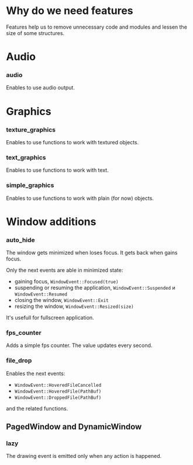 # Why do we need features

Features help us to remove unnecessary code and modules and lessen the size of some structures.


# Audio

### audio

Enables to use audio output.



# Graphics

### texture_graphics

Enables to use functions to work with textured objects.

### text_graphics

Enables to use functions to work with text.

### simple_graphics

Enables to use functions to work with plain (for now) objects.



# Window additions

### auto_hide

The window gets minimized when loses focus.
It gets back when gains focus.

Only the next events are able in minimized state:
 - gaining focus, `WindowEvent::Focused(true)`
 - suspending or resuming the application,
 `WindowEvent::Suspended` и `WindowEvent::Resumed`
 - closing the window, `WindowEvent::Exit`
 - resizing the window, `WindowEvent::Resized(size)`

It's usefull for fullscreen application.

### fps_counter

Adds a simple fps counter. The value updates every second.

### file_drop

Enables the next events:
 - `WindowEvent::HoveredFileCancelled`
 - `WindowEvent::HoveredFile(PathBuf)`
 - `WindowEvent::DroppedFile(PathBuf)`

and the related functions.



## PagedWindow and DynamicWindow

### lazy

The drawing event is emitted only when any action is happened.